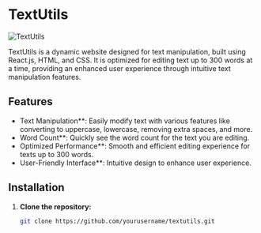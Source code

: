 # TextUtils 

![TextUtils](./assets/textutils.png)

TextUtils is a dynamic website designed for text manipulation, built using React.js, HTML, and CSS. It is optimized for editing text up to 300 words at a time, providing an enhanced user experience through intuitive text manipulation features.

## Features

- Text Manipulation**: Easily modify text with various features like converting to uppercase, lowercase, removing extra spaces, and more.
- Word Count**: Quickly see the word count for the text you are editing.
- Optimized Performance**: Smooth and efficient editing experience for texts up to 300 words.
- User-Friendly Interface**: Intuitive design to enhance user experience.

## Installation

1. **Clone the repository:**
   ```bash
   git clone https://github.com/yourusername/textutils.git


